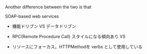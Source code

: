 Another difference between the two is that


SOAP-based web services


* 機能ドリブン VS データドリブン


* RPC(Remote Procedure Call) スタイルになる傾向あり
VS
* リソースにフォーカス。HTTPMethodを verbs として使用している
